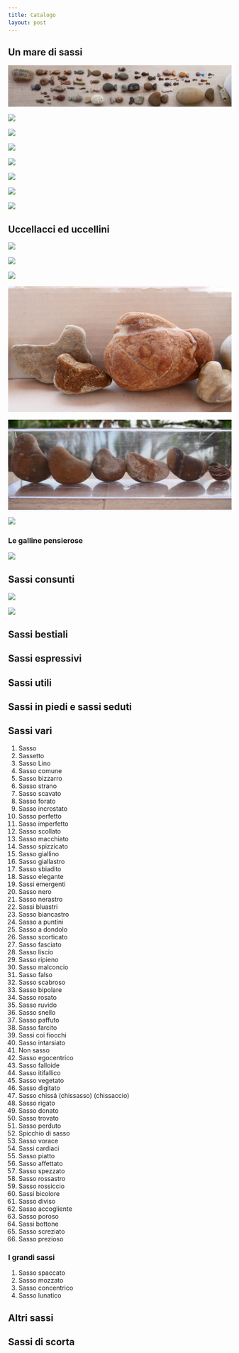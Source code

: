 ```yaml
---
title: Catalogo
layout: post
---
```


## Un mare di sassi

![](img/un_mare_di_sassi/un_mare_di_sassi_small.JPG)

![](img/un_mare_di_sassi/occhiata.JPG)

![](img/un_mare_di_sassi/pesce_plastica.JPG)

![](img/un_mare_di_sassi/pescetti.JPG)

![](img/un_mare_di_sassi/pescione.JPG)

![](img/un_mare_di_sassi/pescini.JPG)

![](img/un_mare_di_sassi/vignette.JPG)

![](img/un_mare_di_sassi/due.JPG)

## Uccellacci ed uccellini
![](img/uccellacci_ed_uccellini/uccellacci_ed_uccellini.JPG)

![](img/uccellacci_ed_uccellini/pollaio.JPG)

![](img/uccellacci_ed_uccellini/piccioni.JPG)

![](img/uccellacci_ed_uccellini/famigliola.JPG)

![](img/uccellacci_ed_uccellini/fila.JPG)

![](img/uccellacci_ed_uccellini/a_beccare.JPG)

### Le galline pensierose
![](img/uccellacci_ed_uccellini/le_galline_pensierose.JPG)

## Sassi consunti
![](img/sassi_consunti/sassi_consunti.JPG)

![](img/sassi_consunti/dettaglio.JPG)

## Sassi bestiali

## Sassi espressivi

## Sassi utili

## Sassi in piedi e sassi seduti

## Sassi vari
1. Sasso
2. Sassetto
3. Sasso Lino
4. Sasso comune
5. Sasso bizzarro
6. Sasso strano
7. Sasso scavato
8. Sasso forato
9. Sasso incrostato
10. Sasso perfetto
11. Sasso imperfetto
12. Sasso scollato
13. Sasso macchiato
14. Sasso spizzicato
15. Sasso giallino
16. Sasso giallastro
17. Sasso sbiadito
18. Sasso elegante
19. Sassi emergenti
20. Sasso nero
21. Sasso nerastro
22. Sassi bluastri
23. Sasso biancastro
24. Sasso a puntini
25. Sasso a dondolo
26. Sasso scorticato
27. Sasso fasciato
28. Sasso liscio
29. Sasso ripieno
30. Sasso malconcio
31. Sasso falso
32. Sasso scabroso
33. Sasso bipolare
34. Sasso rosato
35. Sasso ruvido
36. Sasso snello
37. Sasso paffuto
38. Sasso farcito
39. Sassi coi fiocchi
40. Sasso intarsiato
41. Non sasso
42. Sasso egocentrico
43. Sasso falloide
44. Sasso itifallico
45. Sasso vegetato
46. Sasso digitato
47. Sasso chissá (chissasso) (chissaccio)
48. Sasso rigato
49. Sasso donato
50. Sasso trovato
51. Sasso perduto
52. Spicchio di sasso
53. Sasso vorace
54. Sassi cardiaci
55. Sasso piatto
56. Sasso affettato
57. Sasso spezzato
58. Sasso rossastro
59. Sasso rossiccio
60. Sassi bicolore
61. Sasso diviso
62. Sasso accogliente
63. Sasso poroso
64. Sassi bottone
65. Sasso screziato
66. Sasso prezioso

### I grandi sassi
1. Sasso spaccato
2. Sasso mozzato
3. Sasso concentrico
4. Sasso lunatico

## Altri sassi

## Sassi di scorta